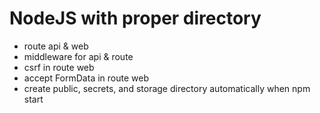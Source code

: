 # NodeJS with proper directory

- route api & web
- middleware for api & route
- csrf in route web
- accept FormData in route web
- create public, secrets, and storage directory automatically when npm start
